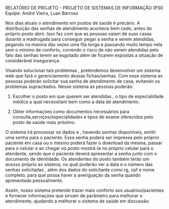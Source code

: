 RELATÓRIO DE PROJETO - PROJETO DE SISTEMAS DE INFORMAÇÃO (PSI)
Equipe: André Vieira, Luan Barroso
	
Nos dias atuais o atendimento em postos de saúde é precário. A distribuição das senhas de atendimento acontece bem cedo, antes do próprio posto abrir. Isso faz com que as pessoas saiam de suas casas durante a madrugada para conseguir pegar a senha e serem atendidas, pegando na maioria das vezes uma fila longa e passando muito tempo nela sem o mínimo de conforto, correndo o risco de não serem atendidas pelo fato das senhas terem se esgotado além de ficarem expostas a situação de considerável insegurança.

  Visando solucionar tais problemas , pretendemos desenvolver um sistema web que fará o gerenciamento dessas fichas/senhas. Com esse sistema as pessoas poderão solicitar sua senha de atendimento de casa, evitando os problemas supracitados. Nesse sistema as pessoas poderão:

1.	Escolher o posto em que querem ser atendidas , o tipo de especialidade médica a qual necessitam bem como a data de atendimento. 

2.	Obter informações como documentos necessários para consulta,serviços/especialidades e tipos de exame oferecidos pelo posto de saúde mais próximo.

O sistema irá processar os dados e , havendo senhas disponíveis, emitir uma senha para o paciente. Essa senha poderá ser impressa pelo próprio paciente em casa ou o mesmo poderá fazer o download da mesma, passar para o celular e ao chegar no posto mostrá-la no próprio celular para o atendente, sendo que o paciente deverá apresentar a senha junto com o documento de identidade. Os atendentes do posto também terão um acesso próprio ao sistema, no qual poderão ver a data e o número das senhas solicitadas , além dos dados do solicitante como rg, cpf e nome completo, para que possa haver a averiguação da senha quando apresentada pessoalmente.  

  Assim, nosso sistema pretende trazer mais conforto aos usuários/pacientes e fornecer informações que sirvam de parâmetro para melhorar  o atendimento, ajudando a melhorar o sistema de saúde em discussão.

